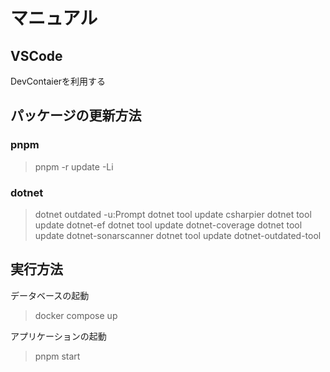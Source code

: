 # マニュアル

## VSCode

DevContaierを利用する

## パッケージの更新方法

### pnpm

> pnpm -r update -Li

### dotnet

> dotnet outdated -u:Prompt
> dotnet tool update csharpier
> dotnet tool update dotnet-ef
> dotnet tool update dotnet-coverage
> dotnet tool update dotnet-sonarscanner
> dotnet tool update dotnet-outdated-tool

## 実行方法

データベースの起動

> docker compose up

アプリケーションの起動

> pnpm start
